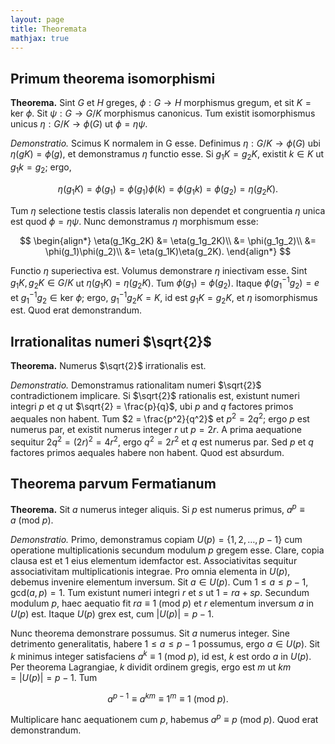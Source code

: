 ```yaml
---
layout: page
title: Theoremata
mathjax: true
---
```


## Primum theorema isomorphismi

__Theorema.__ Sint $G$ et $H$ greges, $\phi : G \rightarrow H$ morphismus gregum, et sit $K = \text{ker}\ \phi$. Sit $\psi : G \rightarrow G/K$ morphismus canonicus. Tum existit isomorphismus unicus $\eta : G/K \rightarrow \phi(G)$ ut $\phi = \eta\psi$.

_Demonstratio._
Scimus K normalem in G esse. Definimus $\eta : G/K \rightarrow \phi(G)$ ubi $\eta(gK)=\phi(g)$, et demonstramus $\eta$ functio esse. Si $g_1K = g_2K$, existit $k\in K$ ut $g_1k = g_2$; ergo,

$$\eta(g_1 K) = \phi(g_1) = \phi(g_1)\phi(k) = \phi(g_1k) = \phi(g_2) = \eta(g_2K).$$

Tum $\eta$ selectione testis classis lateralis non dependet et congruentia $\eta$ unica est quod $\phi = \eta\psi$. Nunc demonstramus $\eta$ morphismum esse:

$$
\begin{align*}
    \eta(g_1Kg_2K) &= \eta(g_1g_2K)\\
    &= \phi(g_1g_2)\\
    &= \phi(g_1)\phi(g_2)\\
    &= \eta(g_1K)\eta(g_2K).
\end{align*}
$$

Functio $\eta$ superiectiva est. Volumus demonstrare $\eta$ iniectivam esse. Sint $g_1K,g_2K\in G/K$ ut $\eta(g_1K)=\eta(g_2K)$. Tum $\phi(g_1)=\phi(g_2)$. Itaque $\phi(g_1^{-1}g_2) = e$ et $g_1^{-1}g_2\in \text{ker}\ \phi$; ergo, $g_1^{-1}g_2K = K$, id est $g_1K=g_2K$, et $\eta$ isomorphismus est. Quod erat demonstrandum.


## Irrationalitas numeri $\sqrt{2}$

__Theorema.__ Numerus $\sqrt{2}$ irrationalis est.

_Demonstratio._ Demonstramus rationalitam numeri $\sqrt{2}$ contradictionem implicare. Si $\sqrt{2}$ rationalis est, existunt numeri integri $p$ et $q$ ut $\sqrt{2} = \frac{p}{q}$, ubi $p$ and $q$ factores primos aequales non habent. Tum $2 = \frac{p^2}{q^2}$ et $p^2=2q^2$; ergo $p$ est numerus par, et existit numerus integer $r$ ut $p=2r$. A prima aequatione sequitur $2q^2 = (2r)^2 = 4r^2$, ergo $q^2 = 2r^2$ et $q$ est numerus par. Sed $p$ et $q$ factores primos aequales habere non habent. Quod est absurdum.

## Theorema parvum Fermatianum

__Theorema.__ Sit $a$ numerus integer aliquis. Si $p$ est numerus primus, $a^p \equiv a\ (\text{mod}\ p)$.

_Demonstratio._ Primo, demonstramus copiam $U(p)=\{1, 2, \ldots , p-1\}$ cum operatione multiplicationis secundum modulum $p$ gregem esse. Clare, copia clausa est et $1$ eius elementum idemfactor est. Associativitas sequitur associativitam multiplicationis integrae. Pro omnia elementa in $U(p)$, debemus invenire elementum inversum. Sit $a\in U(p)$. Cum $1 \leq a \leq p-1$, $\text{gcd}(a, p) = 1$. Tum existunt numeri integri $r$ et $s$ ut $1 = ra + sp$. Secundum modulum $p$, haec aequatio fit $ra \equiv 1\ (\text{mod}\ p)$ et $r$ elementum inversum $a$ in $U(p)$ est. Itaque $U(p)$ grex est, cum $\lvert U(p)\rvert=p-1$.

Nunc theorema demonstrare possumus. Sit $a$ numerus integer. Sine detrimento generalitatis, habere $1 \leq a \leq p-1$ possumus, ergo $a\in U(p)$. Sit $k$ minimus integer satisfaciens $a^k \equiv 1\ (\text{mod}\ p)$, id est, $k$ est ordo $a$ in $U(p)$. Per theorema Lagrangiae, $k$ dividit ordinem gregis, ergo est $m$ ut $km = \lvert U(p)\rvert = p - 1$. Tum

$$a^{p-1} \equiv a^{km} \equiv 1^m \equiv 1\ (\text{mod}\ p).$$

Multiplicare hanc aequationem cum $p$, habemus $a^p \equiv p\ (\text{mod}\ p)$. Quod erat demonstrandum.